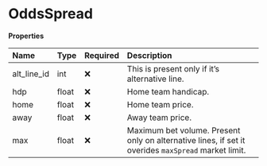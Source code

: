 # OddsSpread

**Properties**

| Name        | Type  | Required | Description                                                                                         |
| :---------- | :---- | :------- | :-------------------------------------------------------------------------------------------------- |
| alt_line_id | int   | ❌       | This is present only if it’s alternative line.                                                      |
| hdp         | float | ❌       | Home team handicap.                                                                                 |
| home        | float | ❌       | Home team price.                                                                                    |
| away        | float | ❌       | Away team price.                                                                                    |
| max         | float | ❌       | Maximum bet volume. Present only on alternative lines, if set it overides `maxSpread` market limit. |

<!-- This file was generated by liblab | https://liblab.com/ -->
